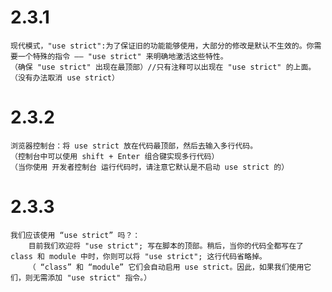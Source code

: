# 2.3.1 
    现代模式，"use strict":为了保证旧的功能能够使用，大部分的修改是默认不生效的。你需要一个特殊的指令 —— "use strict" 来明确地激活这些特性。
    （确保 "use strict" 出现在最顶部）//只有注释可以出现在 "use strict" 的上面。
    （没有办法取消 use strict）
# 2.3.2
    浏览器控制台：将 use strict 放在代码最顶部，然后去输入多行代码。
    （控制台中可以使用 shift + Enter 组合键实现多行代码）
    （当你使用 开发者控制台 运行代码时，请注意它默认是不启动 use strict 的）
# 2.3.3
    我们应该使用 “use strict” 吗？：
        目前我们欢迎将 "use strict"; 写在脚本的顶部。稍后，当你的代码全都写在了 class 和 module 中时，你则可以将 "use strict"; 这行代码省略掉。
        （ “class” 和 “module” 它们会自动启用 use strict。因此，如果我们使用它们，则无需添加 "use strict" 指令。）
